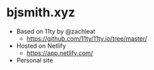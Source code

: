 # bjsmith.xyz

* Based on 11ty by @zachleat
  - https://github.com/11ty/11ty.io/tree/master/
* Hosted on Netlify
  - https://app.netlify.com/
* Personal site
